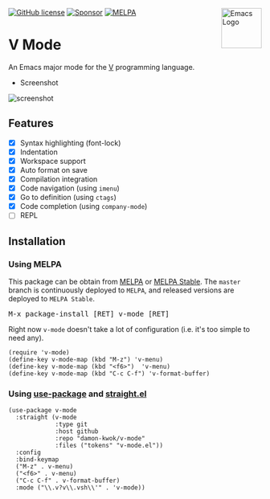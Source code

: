 <a href="https://www.gnu.org/software/emacs/"><img src="https://www.gnu.org/software/emacs/images/emacs.png" alt="Emacs Logo" width="80" height="80" align="right"></a>
[![GitHub license](https://img.shields.io/github/license/damon-kwok/v-mode?logo=gnu&.svg)](https://github.com/damon-kwok/v-mode/blob/master/COPYING)
[![Sponsor](https://img.shields.io/badge/Support%20Me-%F0%9F%92%97-ff69b4.svg)](https://www.patreon.com/DamonKwok)
[![MELPA](http://melpa.org/packages/v-mode-badge.svg)](http://melpa.org/#/v-mode)
<!-- [![MELPA Stable](http://stable.melpa.org/packages/v-mode-badge.svg)](http://stable.melpa.org/#/v-mode) -->

# V Mode

An Emacs major mode for the [V](https://vlang.io/) programming language.

- Screenshot

![screenshot](https://github.com/damon-kwok/v-mode/blob/master/screenshot.png)

## Features

- [x] Syntax highlighting (font-lock)
- [x] Indentation
- [x] Workspace support
- [x] Auto format on save
- [x] Compilation integration
- [x] Code navigation (using `imenu`)
- [x] Go to definition (using `ctags`)
- [x] Code completion (using `company-mode`)
- [ ] REPL
<!-- - [x] TODO highlighting -->
<!-- - [x] Rainbow delimiters -->
<!-- - [x] Whitespace character dsiplay -->
<!-- - [x] Fill column indicator -->
<!-- - [x] `V` mode menu -->
<!-- - [x] Code folding -->

## Installation

### Using MELPA
This package can be obtain from
[MELPA](http://melpa.org/#/v-mode) or
[MELPA Stable](http://stable.melpa.org/#/v-mode). The `master`
branch is continuously deployed to `MELPA`, and released versions are
deployed to `MELPA Stable`.

<kbd>M-x package-install [RET] v-mode [RET]</kbd>

Right now `v-mode` doesn't take a lot of configuration (i.e.
it's too simple to need any).

```elisp
(require 'v-mode)
(define-key v-mode-map (kbd "M-z") 'v-menu)
(define-key v-mode-map (kbd "<f6>")  'v-menu)
(define-key v-mode-map (kbd "C-c C-f") 'v-format-buffer)
```

### Using [use-package](https://github.com/jwiegley/use-package) and [straight.el](https://github.com/raxod502/straight.el)

```elisp
(use-package v-mode
  :straight (v-mode
             :type git
             :host github
             :repo "damon-kwok/v-mode"
             :files ("tokens" "v-mode.el"))
  :config
  :bind-keymap
  ("M-z" . v-menu)
  ("<f6>" . v-menu)
  ("C-c C-f" . v-format-buffer)
  :mode ("\\.v?v\\.vsh\\'" . 'v-mode))
```
